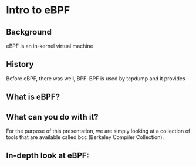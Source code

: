 # Intro to eBPF

## Background
eBPF is an in-kernel virtual machine

## History
Before eBPF, there was well, BPF. BPF is used by tcpdump and it provides 

## What is eBPF?


## What can you do with it?
For the purpose of this presentation, we are simply looking at a collection of tools that are available called bcc (Berkeley Compiler Collection). 

## In-depth look at eBPF: